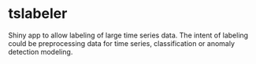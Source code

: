 # tslabeler

Shiny app to allow labeling of large time series data. The intent of labeling could be preprocessing data for time series, classification or anomaly detection modeling.
